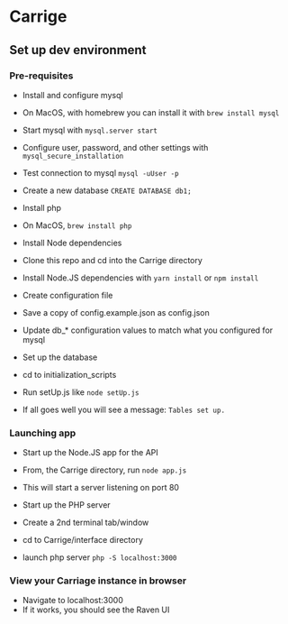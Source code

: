 # Carrige
 
## Set up dev environment

### Pre-requisites

* Install and configure mysql 
 * On MacOS, with homebrew you can install it with `brew install mysql`
 * Start mysql with `mysql.server start`
 * Configure user, password, and other settings with `mysql_secure_installation`
 * Test connection to mysql `mysql -uUser -p`
 * Create a new database `CREATE DATABASE db1;`

* Install php
 * On MacOS, `brew install php`

* Install Node dependencies
 * Clone this repo and cd into the Carrige directory
 * Install Node.JS dependencies with `yarn install` or `npm install`

* Create configuration file
 * Save a copy of config.example.json as config.json
 * Update db_* configuration values to match what you configured for mysql

* Set up the database
 * cd to initialization_scripts
 * Run setUp.js like `node setUp.js`
 * If all goes well you will see a message: `Tables set up.`

### Launching app

* Start up the Node.JS app for the API
 * From, the Carrige directory, run `node app.js`
  * This will start a server listening on port 80

* Start up the PHP server
 * Create a 2nd terminal tab/window
 * cd to Carrige/interface directory
 * launch php server `php -S localhost:3000`

### View your Carriage instance in browser

* Navigate to localhost:3000
 * If it works, you should see the Raven UI
